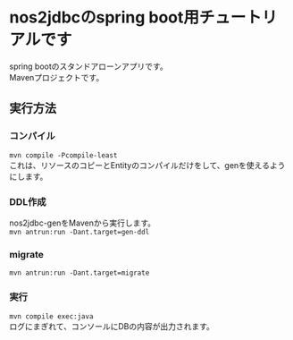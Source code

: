 # nos2jdbcのspring boot用チュートリアルです

spring bootのスタンドアローンアプリです。   
Mavenプロジェクトです。   

## 実行方法
### コンパイル
`mvn compile -Pcompile-least`   
これは、リソースのコピーとEntityのコンパイルだけをして、genを使えるようにします。
### DDL作成
nos2jdbc-genをMavenから実行します。   
`mvn antrun:run -Dant.target=gen-ddl`   
### migrate
`mvn antrun:run -Dant.target=migrate`   
### 実行
`mvn compile exec:java`   
ログにまぎれて、コンソールにDBの内容が出力されます。   


